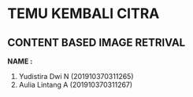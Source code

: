 # TEMU KEMBALI CITRA

## CONTENT BASED IMAGE RETRIVAL

**NAME :**
  1. Yudistira Dwi N (201910370311265)
  2. Aulia Lintang A (201910370311267)
  
